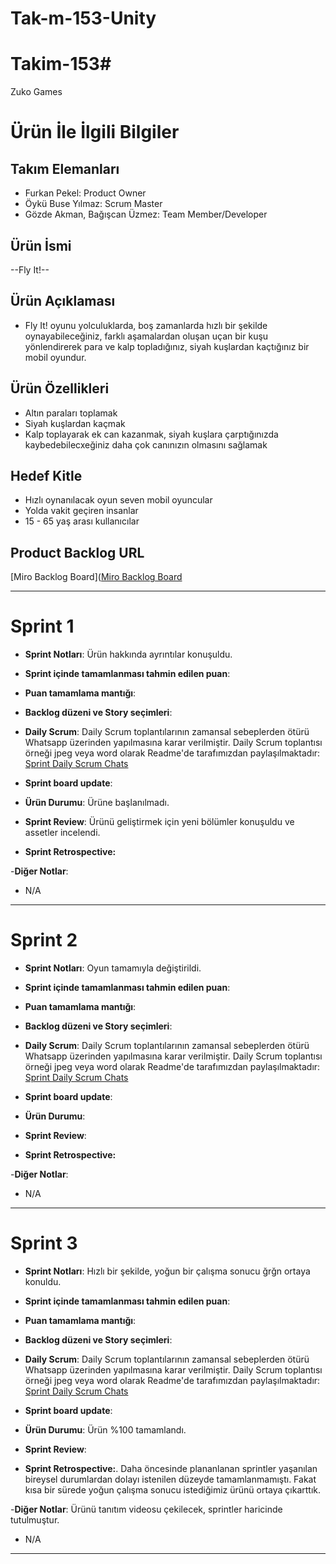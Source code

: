 # Tak-m-153-Unity
# Takim-153#

Zuko Games

# Ürün İle İlgili Bilgiler

## Takım Elemanları

- Furkan Pekel: Product Owner
- Öykü Buse Yılmaz: Scrum Master
- Gözde Akman, Bağışcan Üzmez: Team Member/Developer

## Ürün İsmi

--Fly It!--

## Ürün Açıklaması

- Fly It! oyunu yolculuklarda, boş zamanlarda hızlı bir şekilde oynayabileceğiniz, farklı aşamalardan oluşan uçan bir kuşu yönlendirerek para ve kalp topladığınız, siyah kuşlardan kaçtığınız bir mobil oyundur.

## Ürün Özellikleri

- Altın paraları toplamak
- Siyah kuşlardan kaçmak
- Kalp toplayarak ek can kazanmak, siyah kuşlara çarptığınızda kaybedebilecxeğiniz daha çok canınızın olmasını sağlamak

## Hedef Kitle

- Hızlı oynanılacak oyun seven mobil oyuncular
- Yolda vakit geçiren insanlar
- 15 - 65 yaş arası kullanıcılar

## Product Backlog URL

[Miro Backlog Board]([Miro Backlog Board](https://miro.com/app/board/uXjVO3oVk_4=/?share_link_id=155278847454)

---

# Sprint 1

- **Sprint Notları**: Ürün hakkında ayrıntılar konuşuldu.

- **Sprint içinde tamamlanması tahmin edilen puan**:

- **Puan tamamlama mantığı**:

- **Backlog düzeni ve Story seçimleri**:

- **Daily Scrum**: Daily Scrum toplantılarının zamansal sebeplerden ötürü Whatsapp üzerinden yapılmasına karar verilmiştir. Daily Scrum toplantısı örneği jpeg veya word olarak Readme'de tarafımızdan paylaşılmaktadır: [Sprint Daily Scrum Chats](https://drive.google.com/drive/folders/16EWZ_cByvjVQ9gmCy6qyA4rTSO7N_QW8?usp=sharing)

- **Sprint board update**: 

- **Ürün Durumu**: Ürüne başlanılmadı.

- **Sprint Review**: Ürünü geliştirmek için yeni bölümler konuşuldu ve assetler incelendi.


- **Sprint Retrospective:**


-**Diğer Notlar**:
- N/A

---

# Sprint 2

- **Sprint Notları**: Oyun tamamıyla değiştirildi.

- **Sprint içinde tamamlanması tahmin edilen puan**:

- **Puan tamamlama mantığı**:

- **Backlog düzeni ve Story seçimleri**:

- **Daily Scrum**: Daily Scrum toplantılarının zamansal sebeplerden ötürü Whatsapp üzerinden yapılmasına karar verilmiştir. Daily Scrum toplantısı örneği jpeg veya word olarak Readme'de tarafımızdan paylaşılmaktadır: [Sprint Daily Scrum Chats](https://drive.google.com/drive/folders/16EWZ_cByvjVQ9gmCy6qyA4rTSO7N_QW8?usp=sharing)

- **Sprint board update**: 

- **Ürün Durumu**: 

- **Sprint Review**: 


- **Sprint Retrospective:**


-**Diğer Notlar**:
- N/A


---

# Sprint 3

- **Sprint Notları**: Hızlı bir şekilde, yoğun bir çalışma sonucu ğrğn ortaya konuldu.

- **Sprint içinde tamamlanması tahmin edilen puan**:

- **Puan tamamlama mantığı**:

- **Backlog düzeni ve Story seçimleri**:

- **Daily Scrum**: Daily Scrum toplantılarının zamansal sebeplerden ötürü Whatsapp üzerinden yapılmasına karar verilmiştir. Daily Scrum toplantısı örneği jpeg veya word olarak Readme'de tarafımızdan paylaşılmaktadır: [Sprint Daily Scrum Chats](https://drive.google.com/drive/folders/16EWZ_cByvjVQ9gmCy6qyA4rTSO7N_QW8?usp=sharing)

- **Sprint board update**: 

- **Ürün Durumu**: Ürün %100 tamamlandı.

- **Sprint Review**: 


- **Sprint Retrospective:**. Daha öncesinde plananlanan sprintler yaşanılan bireysel durumlardan dolayı istenilen düzeyde tamamlanmamıştı. Fakat kısa bir sürede yoğun çalışma sonucu istediğimiz ürünü ortaya çıkarttık.


-**Diğer Notlar**: Ürünü tanıtım videosu çekilecek, sprintler haricinde tutulmuştur.
- N/A

---
